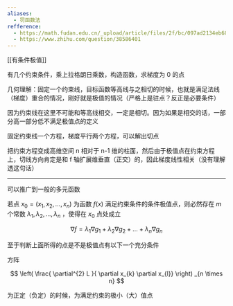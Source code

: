 ```yaml
---
aliases:
  - 罚函数法
refference:
  - https://math.fudan.edu.cn/_upload/article/files/2f/bc/097ad2134eb682efe1c4c3830389/4bd824eb-7f0a-4abc-a88d-4b6bd746594c.pdf
  - https://www.zhihu.com/question/38586401
---
```


[[有条件极值]]



有几个约束条件，乘上拉格朗日乘数，构造函数，求梯度为 0 的点


几何理解：固定一个约束线，目标函数等高线与之相切的时候，也就是满足法线（梯度）重合的情况，刚好就是极值的情况（严格上是驻点？反正是必要条件）

因为约束线在这里不可能和等高线相交，一定是相切。因为如果是相交的话，一部分高一部分低不满足极值点的定义

固定约束线一个方程，梯度平行两个方程，可以解出切点





把约束方程变成高维空间 n 相对于 n-1 维的柱面，然后由于极值点在约束方程上，切线方向肯定是和 f 轴扩展维垂直（正交）的，因此梯度线性相关（没有理解透这句话）

---

可以推广到一般的多元函数



若点 $x_{0} = (x_{1},x_{2},\dots,x_{n})$ 为函数 $f(x)$ 满足约束条件的条件极值点，则必然存在 $m$ 个常数 $\lambda_{1},\lambda_{2},\dots,\lambda_{n}$ ，使得在 $x_{0}$ 点处成立

$$
\nabla f=\lambda_{1} \nabla g_{1} + \lambda_{2}\nabla g_{2}+\dots+\lambda_{n}\nabla g_{n}
$$

至于判断上面所得的点是不是极值点有以下一个充分条件

方阵

$$
\left( \frac{ \partial^{2} L }{ \partial x_{k}  \partial x_{l}} \right)  _{n \times n}
$$

为正定（负定）的时候，为满足约束的极小（大）值点
